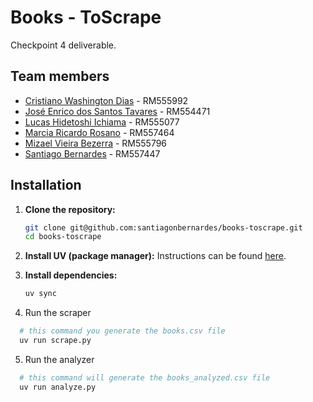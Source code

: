 # Books - ToScrape

Checkpoint 4 deliverable.

## Team members

- [Cristiano Washington Dias](https://github.com/criswd) - RM555992
- [José Enrico dos Santos Tavares](https://github.com/joseenricotavares) - RM554471
- [Lucas Hidetoshi Ichiama](https://github.com/ichiamalucas) - RM555077
- [Marcia Ricardo Rosano](https://github.com/mrr2024) - RM557464
- [Mizael Vieira Bezerra](https://github.com/mizaelvieira1) - RM555796
- [Santiago Bernardes](https://github.com/santiagonbernardes) - RM557447

## Installation
1. **Clone the repository:**
   ```bash
   git clone git@github.com:santiagonbernardes/books-toscrape.git
   cd books-toscrape
   ```

2. **Install UV (package manager):**
   Instructions can be found [here](https://docs.astral.sh/uv/getting-started/installation/).

3. **Install dependencies:**
   ```bash
   uv sync

4. Run the scraper
```bash
  # this command you generate the books.csv file
  uv run scrape.py
```

5. Run the analyzer
```bash
  # this command will generate the books_analyzed.csv file
  uv run analyze.py
```
